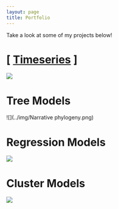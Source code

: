 ```yaml
---
layout: page
title: Portfolio
---
```


Take a look at some of my projects below!




# [ [Timeseries](http://www.disturbancesinthewash.net/journal/2012/8/11/how-to-add-an-image-with-link-in-markdown.html) ]
[![](../img/arima12.png)](http://www.disturbancesinthewash.net/journal/2012/8/11/how-to-add-an-image-with-link-in-markdown.html)

# Tree Models
![](../img/Narrative phylogeny.png)
# Regression Models
![](../img/slr.png)
# Cluster Models
![](../img/gopro.jpg)


